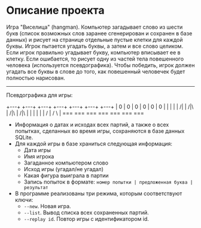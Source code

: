 # Описание проекта

Игра "Виселица" (hangman). Компьютер загадывает слово из шести букв (список возможных слов заранее сгенерирован и сохранен в базе данных) и рисует на странице отдельные пустые клетки для каждой буквы. Игрок пытается угадать буквы, а затем и все слово целиком. Если игрок правильно угадывает букву, компьютер вписывает ее в клетку. Если ошибается, то рисует одну из частей тела повешенного человека (используется псевдографика). Чтобы победить, игрок должен угадать все буквы в слове до того, как повешенный человечек будет полностью нарисован.

* * *

Псевдографика для игры:

+---+    +---+    +---+    +---+    +---+    +---+    +---+
    |    0   |    0   |    0   |    0   |    0   |    0   |
    |        |    |   |   /|   |   /|\  |   /|\  |   /|\  |
    |        |        |        |        |   /    |   / \  |
   ===      ===      ===      ===      ===      ===      ===

* Информация о датах и исходах всех партий, а также о всех попытках, сделанных во время игры, сохраняются в базе данных SQLite.
* Для каждой игры в базе храниться следующая информация:
  * Дата игры
  * Имя игрока
  * Загаданное компьютером слово
  * Исход игры (угадал/не угадал)
  * Какая фигура выиграла в партии
  * Запись попыток в формате: `номер попытки | предложенная буква | результат`
* В программе реализованы три режима, которым соответствуют ключи:
  * `--new`. Новая игра.
  * `--list`. Вывод списка всех сохраненных партий.
  * `--replay id`. Повтор игры с идентификатором id.
